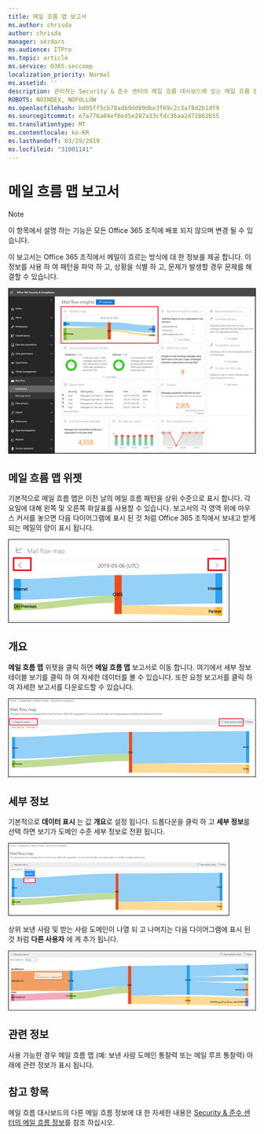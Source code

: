 ```yaml
---
title: 메일 흐름 맵 보고서
ms.author: chrisda
author: chrisda
manager: serdars
ms.audience: ITPro
ms.topic: article
ms.service: O365-seccomp
localization_priority: Normal
ms.assetid: ''
description: 관리자는 Security & 준수 센터의 메일 흐름 대시보드에 있는 메일 흐름 맵 보고서에 대해 알아볼 수 있습니다.
ROBOTS: NOINDEX, NOFOLLOW
ms.openlocfilehash: bd05ff5cb78adb9dd89dbe3f69c2c3a78d2b1df9
ms.sourcegitcommit: e7a776a04ef6ed5e287a33cfdc36aa2d72862b55
ms.translationtype: MT
ms.contentlocale: ko-KR
ms.lasthandoff: 03/29/2019
ms.locfileid: "31001141"
---
```

# <a name="mail-flow-map-report"></a>메일 흐름 맵 보고서

> [!NOTE]
> 이 항목에서 설명 하는 기능은 모든 Office 365 조직에 배포 되지 않으며 변경 될 수 있습니다.

이 보고서는 Office 365 조직에서 메일이 흐르는 방식에 대 한 정보를 제공 합니다. 이 정보를 사용 하 여 패턴을 파악 하 고, 상황을 식별 하 고, 문제가 발생할 경우 문제를 해결할 수 있습니다.

![Security & 준수 센터의 메일 흐름 대시보드의 메일 흐름 맵 보고서](media/mail-flow-map-selected.png)

## <a name="mail-flow-map-widget"></a>메일 흐름 맵 위젯

기본적으로 메일 흐름 맵은 이전 날의 메일 흐름 패턴을 상위 수준으로 표시 합니다. 각 요일에 대해 왼쪽 및 오른쪽 화살표를 사용할 수 있습니다. 보고서의 각 영역 위에 마우스 커서를 놓으면 다음 다이어그램에 표시 된 것 처럼 Office 365 조직에서 보내고 받게 되는 메일의 양이 표시 됩니다.

![메일 흐름 맵 위젯의 왼쪽 및 오른쪽 화살표](media/mail-flow-map-widget.png)

## <a name="overview"></a>개요

**메일 흐름 맵** 위젯을 클릭 하면 **메일 흐름 맵** 보고서로 이동 합니다. 여기에서 세부 정보 테이블 보기를 클릭 하 여 자세한 데이터를 볼 수 있습니다. 또한 요청 보고서를 클릭 하 여 자세한 보고서를 다운로드할 수 있습니다.

![메일 흐름 맵 보고서의 개요 보기](media/mail-flow-map-overview.png)

## <a name="details"></a>세부 정보

기본적으로 **데이터 표시** 는 값 **개요**로 설정 됩니다. 드롭다운을 클릭 하 고 **세부 정보**를 선택 하면 보기가 도메인 수준 세부 정보로 전환 됩니다.

![메일 흐름 맵 보고서의 개요 보기에 대 한 데이터 표시에서 세부 정보 선택](media/mail-flow-map-select-detail.png)

상위 보낸 사람 및 받는 사람 도메인이 나열 되 고 나머지는 다음 다이어그램에 표시 된 것 처럼 **다른 사용자** 에 게 추가 됩니다.

![메일 흐름 맵 보고서의 세부 정보 보기](media/mail-flow-map-detail.png)

## <a name="related-insights"></a>관련 정보

사용 가능한 경우 메일 흐름 맵 (예: 보낸 사람 도메인 통찰력 또는 메일 루프 통찰력) 아래에 관련 정보가 표시 됩니다.

## <a name="see-also"></a>참고 항목

메일 흐름 대시보드의 다른 메일 흐름 정보에 대 한 자세한 내용은 [Security & 준수 센터의 메일 흐름 정보](mail-flow-insights-v2.md)를 참조 하십시오.
